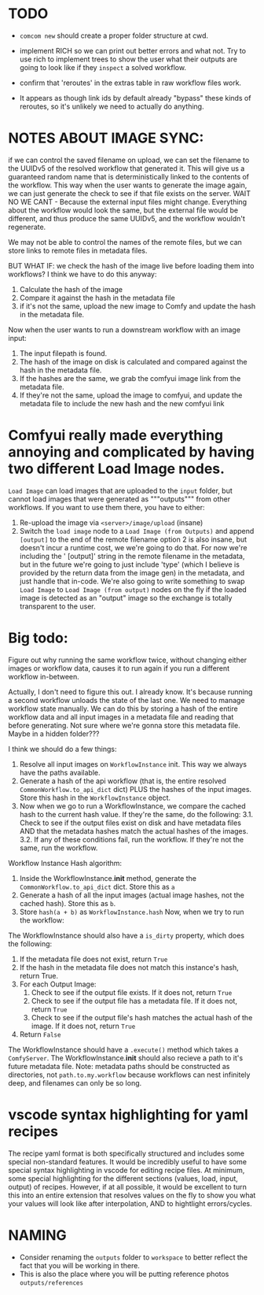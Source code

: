 # TODO
- `comcom new` should create a proper folder structure at cwd.
- implement RICH so we can print out better errors and what not. Try to use rich to implement trees to show the user what their outputs are going to look like
    if they `inspect` a solved workflow.

- confirm that 'reroutes' in the extras table in raw workflow files work.
- It appears as though link ids by default already "bypass" these kinds of reroutes, so it's unlikely we need to actually do anything.



# NOTES ABOUT IMAGE SYNC:

if we can control the saved filename on upload, we can set the filename to the UUIDv5 of the resolved workflow that generated it. This will give us a guaranteed random name that is deterministically linked to the contents of the workflow.
This way when the user wants to generate the image again, we can just generate the check to see if that file exists on the server.
WAIT NO WE CANT - Because the external input files might change. Everything about the workflow would look the same, but the external file would be different, and thus produce the same UUIDv5, and the workflow wouldn't regenerate.

We may not be able to control the names of the remote files, but we can store links to remote files in metadata files.

BUT WHAT IF:
we check the hash of the image live before loading them into workflows?
I think we have to do this anyway:
1. Calculate the hash of the image
2. Compare it against the hash in the metadata file
3. if it's not the same, upload the new image to Comfy and update the hash in the metadata file.

Now when the user wants to run a downstream workflow with an image input:
1. The input filepath is found.
2. The hash of the image on disk is calculated and compared against the hash in the metadata file.
3. If the hashes are the same, we grab the comfyui image link from the metadata file.
4. If they're not the same, upload the image to comfyui, and update the metadata file to include the new hash and the new comfyui link

# Comfyui really made everything annoying and complicated by having two different Load Image nodes.
`Load Image` can load images that are uploaded to the `input` folder, but cannot load images that were generated as """outputs""" from other workflows. If you want to use them there, you have to either:
1. Re-upload the image via `<server>/image/upload` (insane)
2. Switch the `load image` node to a `Load Image (from Outputs)` and append ` [output]` to the end of the remote filename 
option 2 is also insane, but doesn't incur a runtime cost, we we're going to do that.
For now we're including the ' [output]' string in the remote filename in the metadata, but in the future we're going to just include 'type' (which I believe is provided by the return data from the image gen) in the metadata, and just handle that in-code.
We're also going to write something to swap `Load Image` to `Load Image (from output)` nodes on the fly if the loaded image is detected as an "output" image so the exchange is totally transparent to the user.


# Big todo:
Figure out why running the same workflow twice, without changing either images or workflow data, causes it to run again if you run a different workflow in-between.

Actually, I don't need to figure this out. I already know.
It's because running a second workflow unloads the state of the last one.
We need to manage workflow state manually.
We can do this by storing a hash of the entire workflow data and all input images in a metadata file and reading that before generating.
Not sure where we're gonna store this metadata file. Maybe in a hidden folder???

I think we should do a few things:
1. Resolve all input images on `WorkflowInstance` init. This way we always have the paths available.
2. Generate a hash of the api workflow (that is, the entire resolved `CommonWorkflow.to_api_dict` dict) 
   PLUS the hashes of the input images. Store this hash in the `WorkflowInstance` object.
3. Now when we go to run a WorkflowInstance, we compare the cached hash to the current hash value. If they're the same, do the following:
    3.1. Check to see if the output files exist on disk and have metadata files AND that the metadata hashes match the actual hashes of the images.
    3.2. If any of these conditions fail, run the workflow.
   If they're not the same, run the workflow.

Workflow Instance Hash algorithm:
1. Inside the WorkflowInstance.__init__ method, generate the `CommonWorkflow.to_api_dict` dict. Store this as `a`
2. Generate a hash of all the input images (actual image hashes, not the cached hash). Store this as `b`.
3. Store `hash(a + b)` as `WorkflowInstance.hash`
Now, when we try to run the workflow:

The WorkflowInstance should also have a `is_dirty` property, which does the following:
1. If the metadata file does not exist, return `True`
2. If the hash in the metadata file does not match this instance's hash, return True.
3. For each Output Image:
    1. Check to see if the output file exists. If it does not, return `True`
    2. Check to see if the output file has a metadata file. If it does not, return `True`
    3. Check to see if the output file's hash matches the actual hash of the image. If it does not, return `True`
4. Return `False`

The WorkflowInstance should have a `.execute()` method which takes a `ComfyServer`.
The WorkflowInstance.__init__ should also recieve a path to it's future metadata file.
Note: metadata paths should be constructed as directories, not `path.to.my.workflow` because workflows can nest infinitely deep, and filenames can only be so long.


# vscode syntax highlighting for yaml recipes
The recipe yaml format is both specifically structured and includes some special non-standard features.
It would be incredibly useful to have some special syntax highlighting in vscode for editing recipe files.
At minimum, some special highlighting for the different sections (values, load, input, output) of recipes.
However, if at all possible, it would be excellent to turn this into an entire extension that resolves values on the fly to show you
what your values will look like after interpolation, AND to hightlight errors/cycles.

# NAMING
- Consider renaming the `outputs` folder to `workspace` to better reflect the fact that you will be working in there.
- This is also the place where you will be putting reference photos `outputs/references`